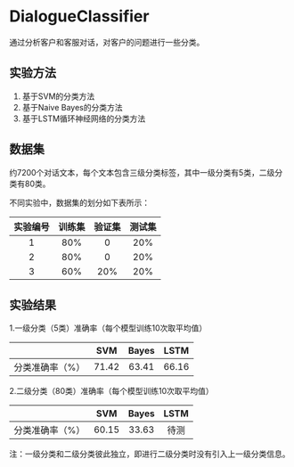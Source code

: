 # DialogueClassifier
通过分析客户和客服对话，对客户的问题进行一些分类。

## 实验方法
1. 基于SVM的分类方法
2. 基于Naive Bayes的分类方法
3. 基于LSTM循环神经网络的分类方法

## 数据集
约7200个对话文本，每个文本包含三级分类标签，其中一级分类有5类，二级分类有80类。

不同实验中，数据集的划分如下表所示：

|实验编号|训练集|验证集|测试集|
|:----:|:----:|:----:|:----:|
|1|80%|0|20%|
|2|80%|0|20%|
|3|60%|20%|20%|

## 实验结果

1.一级分类（5类）准确率（每个模型训练10次取平均值）

||SVM|Bayes|LSTM|
|:----:|:----:|:----:|:----:|
|分类准确率（%）|71.42|63.41|66.16|

2.二级分类（80类）准确率（每个模型训练10次取平均值）

||SVM|Bayes|LSTM|
|:----:|:----:|:----:|:----:|
|分类准确率（%）|60.15|33.63|待测|

注：一级分类和二级分类彼此独立，即进行二级分类时没有引入上一级分类信息。



